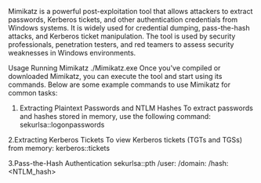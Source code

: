 Mimikatz is a powerful post-exploitation tool that allows attackers to extract passwords, Kerberos tickets, and other authentication credentials from Windows systems. 
It is widely used for credential dumping, pass-the-hash attacks, and Kerberos ticket manipulation. The tool is used by security professionals, 
penetration testers, and red teamers to assess security weaknesses in Windows environments.

Usage
Running Mimikatz 
./Mimikatz.exe
Once you've compiled or downloaded Mimikatz, you can execute the tool and start using its commands. Below are some example commands to use Mimikatz for common tasks:

1. Extracting Plaintext Passwords and NTLM Hashes
To extract passwords and hashes stored in memory, use the following command:
sekurlsa::logonpasswords

2.Extracting Kerberos Tickets
To view Kerberos tickets (TGTs and TGSs) from memory:
kerberos::tickets

3.Pass-the-Hash Authentication
sekurlsa::pth /user:<username> /domain:<domain> /hash:<NTLM_hash>
